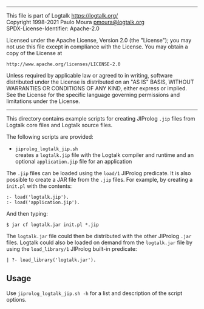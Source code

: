 ________________________________________________________________________

This file is part of Logtalk <https://logtalk.org/>  
Copyright 1998-2021 Paulo Moura <pmoura@logtalk.org>  
SPDX-License-Identifier: Apache-2.0

Licensed under the Apache License, Version 2.0 (the "License");
you may not use this file except in compliance with the License.
You may obtain a copy of the License at

    http://www.apache.org/licenses/LICENSE-2.0

Unless required by applicable law or agreed to in writing, software
distributed under the License is distributed on an "AS IS" BASIS,
WITHOUT WARRANTIES OR CONDITIONS OF ANY KIND, either express or implied.
See the License for the specific language governing permissions and
limitations under the License.
________________________________________________________________________


This directory contains example scripts for creating JIProlog `.jip` files
from Logtalk core files and Logtalk source files.

The following scripts are provided:

- `jiprolog_logtalk_jip.sh`  
	creates a `logtalk.jip` file with the Logtalk compiler and runtime
	and an optional `application.jip` file for an application

The `.jip` files can be loaded using the `load/1` JIProlog predicate. It
is also possible to create a JAR file from the `.jip` files. For example,
by creating a `init.pl` with the contents:

	:- load('logtalk.jip').
	:- load('application.jip').

And then typing:

	$ jar cf logtalk.jar init.pl *.jip

The `logtalk.jar` file could then be distributed with the other JIProlog
`.jar` files. Logtalk could also be loaded on demand from the `logtalk.jar`
file by using the `load_library/1` JIProlog built-in predicate:

	| ?- load_library('logtalk.jar').

Usage
-----

Use `jiprolog_logtalk_jip.sh -h` for a list and description of the script
options.
